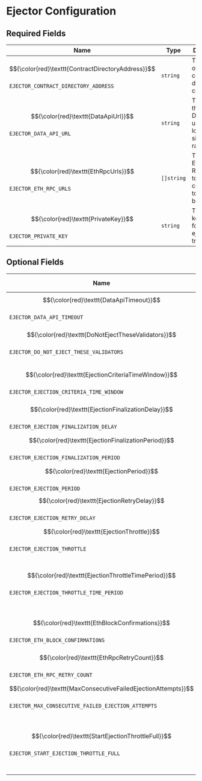 <!-- Code generated by config_document_generator.go. DO NOT EDIT BY HAND. -->

# Ejector Configuration

## Required Fields

| Name | Type | Description |
|------|------|-------------|
| $${\color{red}\texttt{ContractDirectoryAddress}}$$<br>`EJECTOR_CONTRACT_DIRECTORY_ADDRESS` | `string` | The address of the contract directory contract. |
| $${\color{red}\texttt{DataApiUrl}}$$<br>`EJECTOR_DATA_API_URL` | `string` | The URL of the Eigenda Data API to use for looking up signing rates. |
| $${\color{red}\texttt{EthRpcUrls}}$$<br>`EJECTOR_ETH_RPC_URLS` | `[]string` | The Ethereum RPC URL(s) to use for connecting to the blockchain. |
| $${\color{red}\texttt{PrivateKey}}$$<br>`EJECTOR_PRIVATE_KEY` | `string` | The private key to use for signing ejection transactions. |

## Optional Fields

| Name | Type<br>Default | Description |
|------|--------------|-------------|
| $${\color{red}\texttt{DataApiTimeout}}$$<br>`EJECTOR_DATA_API_TIMEOUT` | `time.Duration`<br>`1m0s` | The timeout to use when making requests to the Data API. |
| $${\color{red}\texttt{DoNotEjectTheseValidators}}$$<br>`EJECTOR_DO_NOT_EJECT_THESE_VALIDATORS` | `[]string`<br>`[]` | A list of validator addresses that we should never attempt to eject, even if they otherwise meet the ejection criteria. |
| $${\color{red}\texttt{EjectionCriteriaTimeWindow}}$$<br>`EJECTOR_EJECTION_CRITERIA_TIME_WINDOW` | `time.Duration`<br>`10m0s` | The time window over which to evaluate signing metrics when deciding whether to eject a validator. |
| $${\color{red}\texttt{EjectionFinalizationDelay}}$$<br>`EJECTOR_EJECTION_FINALIZATION_DELAY` | `time.Duration`<br>`1h0m0s` | The time between starting an ejection and when the ejection can be finalized. |
| $${\color{red}\texttt{EjectionFinalizationPeriod}}$$<br>`EJECTOR_EJECTION_FINALIZATION_PERIOD` | `time.Duration`<br>`1m0s` | The period at which to periodically attempt to finalize ejections that have been started. |
| $${\color{red}\texttt{EjectionPeriod}}$$<br>`EJECTOR_EJECTION_PERIOD` | `time.Duration`<br>`1m0s` | The period with which to evaluate validators for ejection. |
| $${\color{red}\texttt{EjectionRetryDelay}}$$<br>`EJECTOR_EJECTION_RETRY_DELAY` | `time.Duration`<br>`24h0m0s` | The minimum time to wait before retrying a failed ejection. |
| $${\color{red}\texttt{EjectionThrottle}}$$<br>`EJECTOR_EJECTION_THROTTLE` | `float64`<br>`0.05` | The maximum fraction of stake (out of 1.0) that can be ejected during an ejection time period. |
| $${\color{red}\texttt{EjectionThrottleTimePeriod}}$$<br>`EJECTOR_EJECTION_THROTTLE_TIME_PERIOD` | `time.Duration`<br>`24h0m0s` | The time period over which the ejection rate limit is calculated. The ejection manager will be allowed to eject ejectionRateLimit fraction of stake every EjectionThrottleTimePeriod. |
| $${\color{red}\texttt{EthBlockConfirmations}}$$<br>`EJECTOR_ETH_BLOCK_CONFIRMATIONS` | `int`<br>`0` | The number of block confirmations to wait for before considering an ejection transaction to be confirmed. |
| $${\color{red}\texttt{EthRpcRetryCount}}$$<br>`EJECTOR_ETH_RPC_RETRY_COUNT` | `int`<br>`3` | The number of times to retry a failed Ethereum RPC call. |
| $${\color{red}\texttt{MaxConsecutiveFailedEjectionAttempts}}$$<br>`EJECTOR_MAX_CONSECUTIVE_FAILED_EJECTION_ATTEMPTS` | `uint32`<br>`5` | The maximum number of consecutive failed ejection attempts before giving up on ejecting a validator. |
| $${\color{red}\texttt{StartEjectionThrottleFull}}$$<br>`EJECTOR_START_EJECTION_THROTTLE_FULL` | `bool`<br>`false` | If true, then the ejection manager will immediately be able to eject ejectionRateLimit fraction of stake when it starts up. If false, then the ejection manager will need to wait before it has this capacity. |

